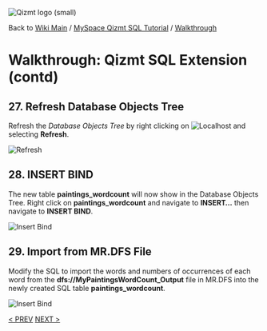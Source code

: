 <a href='Hidden comment: Image:'></a><img src='http://qizmt.googlecode.com/svn/wiki/images/Qizmt_logo_small.png' alt='Qizmt logo (small)' />

Back to <a href='Hidden comment: Link:'></a>[Wiki Main](Main.md) / [MySpace Qizmt SQL Tutorial](MySpaceQizmtSQLQuickStartGuide.md) / [Walkthrough](MySpaceQizmtSQLQuickStartGuideWalkthroughContents.md)


# Walkthrough: Qizmt SQL Extension (contd) #



## 27.  Refresh Database Objects Tree ##

Refresh the _Database Objects Tree_ by right clicking on <a href='Hidden comment: Image:'></a><img src='http://qizmt.googlecode.com/svn/wiki/images/QSQL_Localhost.png' alt='Localhost' /> and selecting **Refresh**.


<a href='Hidden comment: Image:'></a><img src='http://qizmt.googlecode.com/svn/wiki/images/QSQL_Refresh.png' alt='Refresh' />

## 28.  INSERT BIND ##

The new table **paintings\_wordcount** will now show in the Database Objects Tree. Right click on **paintings\_wordcount** and navigate to **INSERT…** then navigate to **INSERT BIND**.

<a href='Hidden comment: Image:'></a><img src='http://qizmt.googlecode.com/svn/wiki/images/QSQL_InsertBind.png' alt='Insert Bind' />

## 29.  Import from MR.DFS File ##

Modify the SQL to import the words and numbers of occurrences of each word from the **dfs://MyPaintingsWordCount\_Output** file in MR.DFS into the newly created SQL table **paintings\_wordcount**.


<a href='Hidden comment: Image:'></a><img src='http://qizmt.googlecode.com/svn/wiki/images/QSQL_InsertBindWindow.png' alt='Insert Bind' />

[< PREV](MySpaceQizmtSQLQuickStartGuideWalkthrough10.md)
[NEXT >](MySpaceQizmtSQLQuickStartGuideWalkthrough12.md)